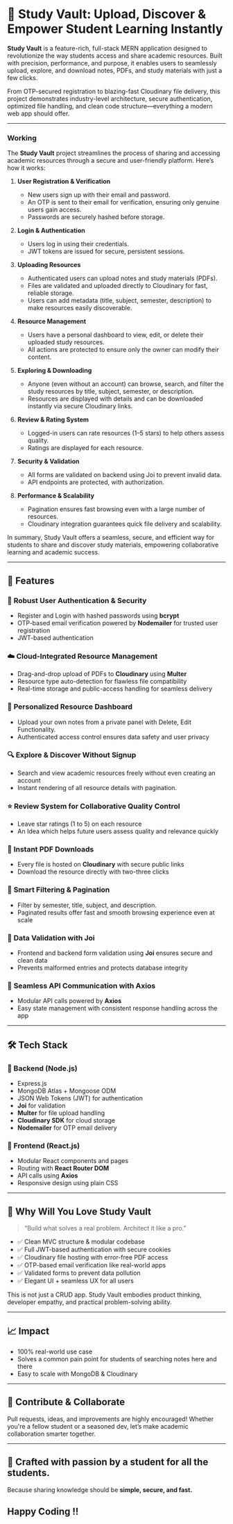 # 📘 Study Vault: Upload, Discover & Empower Student Learning Instantly

**Study Vault** is a feature-rich, full-stack MERN application designed to revolutionize the way students access and share academic resources. Built with precision, performance, and purpose, it enables users to seamlessly upload, explore, and download notes, PDFs, and study materials with just a few clicks.

From OTP-secured registration to blazing-fast Cloudinary file delivery, this project demonstrates industry-level architecture, secure authentication, optimized file handling, and clean code structure—everything a modern web app should offer.

---

### Working

The **Study Vault** project streamlines the process of sharing and accessing academic resources through a secure and user-friendly platform. Here’s how it works:

1. **User Registration & Verification**
   - New users sign up with their email and password.
   - An OTP is sent to their email for verification, ensuring only genuine users gain access.
   - Passwords are securely hashed before storage.

2. **Login & Authentication**
   - Users log in using their credentials.
   - JWT tokens are issued for secure, persistent sessions.

3. **Uploading Resources**
   - Authenticated users can upload notes and study materials (PDFs).
   - Files are validated and uploaded directly to Cloudinary for fast, reliable storage.
   - Users can add metadata (title, subject, semester, description) to make resources easily discoverable.

4. **Resource Management**
   - Users have a personal dashboard to view, edit, or delete their uploaded study resources.
   - All actions are protected to ensure only the owner can modify their content.

5. **Exploring & Downloading**
   - Anyone (even without an account) can browse, search, and filter the study resources by title, subject, semester, or description.
   - Resources are displayed with details and can be downloaded instantly via secure Cloudinary links.

6. **Review & Rating System**
   - Logged-in users can rate resources (1–5 stars) to help others assess quality.
   - Ratings are displayed for each resource.

7. **Security & Validation**
   - All forms are validated on backend using Joi to prevent invalid data.
   - API endpoints are protected, with authorization.

8. **Performance & Scalability**
   - Pagination ensures fast browsing even with a large number of resources.
   - Cloudinary integration guarantees quick file delivery and scalability.

In summary, Study Vault offers a seamless, secure, and efficient way for students to share and discover study materials, empowering collaborative learning and academic success.


---

## 🚀 Features

### 🔐 **Robust User Authentication & Security**

* Register and Login with hashed passwords using **bcrypt**
* OTP-based email verification powered by **Nodemailer** for trusted user registration
* JWT-based authentication

### ☁️ **Cloud-Integrated Resource Management**

* Drag-and-drop upload of PDFs to **Cloudinary** using **Multer**
* Resource type auto-detection for flawless file compatibility
* Real-time storage and public-access handling for seamless delivery

### 📂 **Personalized Resource Dashboard**

* Upload your own notes from a private panel with Delete, Edit Functionality.
* Authenticated access control ensures data safety and user privacy

### 🔍 **Explore & Discover Without Signup**

* Search and view academic resources freely without even creating an account
* Instant rendering of all resource details with pagination.

### ⭐ **Review System for Collaborative Quality Control**

* Leave star ratings (1 to 5) on each resource
* An Idea which helps future users assess quality and relevance quickly

### 📄 **Instant PDF Downloads**

* Every file is hosted on **Cloudinary** with secure public links
* Download the resource directly with two-three clicks &#x20;

### 🎯 **Smart Filtering & Pagination**

* Filter by semester, title, subject, and description.
* Paginated results offer fast and smooth browsing experience even at scale

### 🧼 **Data Validation with Joi**

* Frontend and backend form validation using **Joi** ensures secure and clean data
* Prevents malformed entries and protects database integrity

### 🔗 **Seamless API Communication with Axios**

* Modular API calls powered by **Axios**
* Easy state management with consistent response handling across the app

---

## 🛠️ Tech Stack

### 🔧 Backend (Node.js)

* Express.js&#x20;
* MongoDB Atlas + Mongoose ODM
* JSON Web Tokens (JWT) for authentication
* **Joi** for validation
* **Multer** for file upload handling
* **Cloudinary SDK** for cloud storage
* **Nodemailer** for OTP email delivery

### 🎨 Frontend (React.js)

* Modular React components and pages
* Routing with **React Router DOM**
* API calls using **Axios**
* Responsive design using plain CSS

---

## 🌟 Why Will You Love Study Vault

> “Build what solves a real problem. Architect it like a pro.”

* ✅ Clean MVC structure & modular codebase
* ✅ Full JWT-based authentication with secure cookies
* ✅ Cloudinary file hosting with error-free PDF access
* ✅ OTP-based email verification like real-world apps
* ✅ Validated forms to prevent data pollution
* ✅ Elegant UI + seamless UX for all users

This is not just a CRUD app. Study Vault embodies product thinking, developer empathy, and practical problem-solving ability.

---

## 📈 Impact

* 100% real-world use case
* Solves a common pain point for students of searching notes here and there
* Easy to scale with MongoDB & Cloudinary

---

## 🤝 Contribute & Collaborate

Pull requests, ideas, and improvements are highly encouraged! Whether you're a fellow student or a seasoned dev, let’s make academic collaboration smarter together.

---

## 🧠 Crafted with passion by a student for all the students.

Because sharing knowledge should be **simple, secure, and fast.**

## Happy Coding !!
